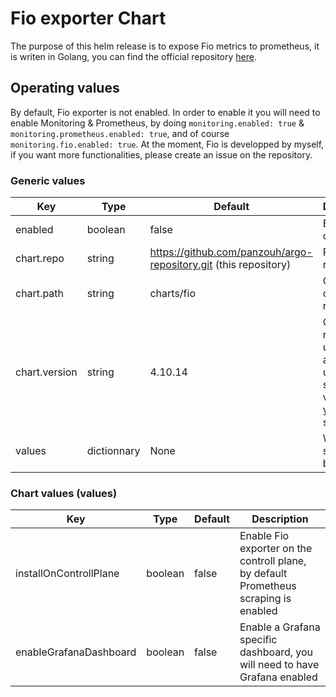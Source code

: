 # Fio exporter Chart

The purpose of this helm release is to expose Fio metrics to prometheus, it is writen in Golang, you can find the official repository [here](https://gitlab.com/panzouh/fio-exportaire).

## Operating values

By default, Fio exporter is not enabled. In order to enable it you will need to enable Monitoring & Prometheus, by doing `monitoring.enabled: true` & `monitoring.prometheus.enabled: true`, and of course `monitoring.fio.enabled: true`. At the moment, Fio is developped by myself, if you want more functionalities, please create an issue on the repository.

### Generic values

| Key | Type | Default | Description |
|-----|------|---------|-------------|
| enabled | boolean | false | Enable Fio chart |
| chart.repo | string | <https://github.com/panzouh/argo-repository.git> (this repository) | Fio helm repository |
| chart.path | string | charts/fio | Chart path on this repository |
| chart.version | string | 4.10.14 | Chart target revision, using HEAD allow you to use the same version of your cluster spec |
| values | dictionnary | None | Watch section below |

### Chart values (values)

| Key | Type | Default | Description |
|-----|------|---------|-------------|
| installOnControllPlane | boolean | false | Enable Fio exporter on the controll plane, by default Prometheus scraping is enabled |
| enableGrafanaDashboard | boolean | false | Enable a Grafana specific dashboard, you will need to have Grafana enabled |
